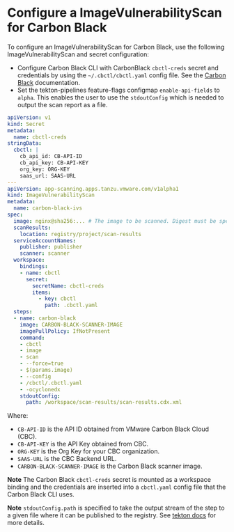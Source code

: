 # Configure a ImageVulnerabilityScan for Carbon Black

To configure an ImageVulnerabilityScan for Carbon Black, use the following ImageVulnerabilityScan and secret configuration:

- Configure Carbon Black CLI with CarbonBlack `cbctl-creds` secret and credentials by using the `~/.cbctl/cbctl.yaml` config file. See the [Carbon Black](https://developer.carbonblack.com/reference/carbon-black-cloud/container/latest/image-scanning-cli#configuration) documentation.
- Set the tekton-pipelines feature-flags configmap `enable-api-fields` to `alpha`. This enables the user to use the `stdoutConfig` which is needed to output the scan report as a file.

```yaml
apiVersion: v1
kind: Secret
metadata:
  name: cbctl-creds
stringData:
  cbctl: |
    cb_api_id: CB-API-ID
    cb_api_key: CB-API-KEY
    org_key: ORG-KEY
    saas_url: SAAS-URL
---
apiVersion: app-scanning.apps.tanzu.vmware.com/v1alpha1
kind: ImageVulnerabilityScan
metadata:
  name: carbon-black-ivs
spec:
  image: nginx@sha256:... # The image to be scanned. Digest must be specified.
  scanResults:
    location: registry/project/scan-results
  serviceAccountNames:
    publisher: publisher
    scanner: scanner
  workspace:
    bindings:
    - name: cbctl
      secret:
        secretName: cbctl-creds
        items:
          - key: cbctl
            path: .cbctl.yaml
  steps:
  - name: carbon-black
    image: CARBON-BLACK-SCANNER-IMAGE
    imagePullPolicy: IfNotPresent
    command:
    - cbctl
    - image
    - scan
    - --force=true
    - $(params.image)
    - --config
    - /cbctl/.cbctl.yaml
    - -ocyclonedx
    stdoutConfig:
      path: /workspace/scan-results/scan-results.cdx.xml
```

Where:

- `CB-API-ID` is the API ID obtained from VMware Carbon Black Cloud (CBC).
- `CB-API-KEY` is the API Key obtained from CBC.
- `ORG-KEY` is the Org Key for your CBC organization.
- `SAAS-URL` is the CBC Backend URL.
- `CARBON-BLACK-SCANNER-IMAGE` is the Carbon Black scanner image.

**Note** The Carbon Black `cbctl-creds` secret is mounted as a workspace binding and the credentials are inserted into a `cbctl.yaml` config file that the Carbon Black CLI uses.

**Note** `stdoutConfig.path` is specified to take the output stream of the step to a given file where it can be published to the registry. See [tekton docs](https://github.com/tektoncd/community/blob/main/teps/0011-redirecting-step-output-streams.md) for more details.
